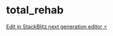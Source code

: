 # total_rehab

[Edit in StackBlitz next generation editor ⚡️](https://stackblitz.com/~/github.com/paulsonashisherrala/total_rehab)